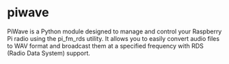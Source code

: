# piwave
PiWave is a Python module designed to manage and control your Raspberry Pi radio using the pi_fm_rds utility. It allows you to easily convert audio files to WAV format and broadcast them at a specified frequency with RDS (Radio Data System) support.

